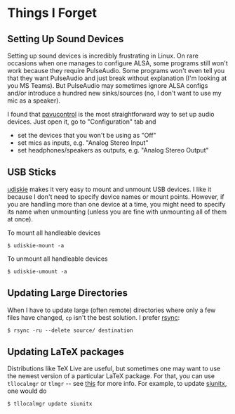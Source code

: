 # Things I Forget

## Setting Up Sound Devices

Setting up sound devices is incredibly frustrating in Linux. On rare occasions when one manages to configure ALSA, some programs still won't work because they require PulseAudio. Some programs won't even tell you that they want PulseAudio and just break without explanation (I'm looking at you MS Teams). But PulseAudio may sometimes ignore ALSA configs and/or introduce a hundred new sinks/sources (no, I don't want to use my mic as a speaker).

I found that [pavucontrol](https://archlinux.org/packages/extra/x86_64/pavucontrol/) is the most straightforward way to set up audio devices. Just open it, go to "Configuration" tab and

* set the devices that you won't be using as "Off"
* set mics as inputs, e.g. "Analog Stereo Input"
* set headphones/speakers as outputs, e.g. "Analog Stereo Output"

## USB Sticks

[udiskie](https://archlinux.org/packages/community/any/udiskie/) makes it very easy to mount and unmount USB devices. I like it because I don't need to specify device names or mount points. However, if you are handling more than one device at a time, you might need to specify its name when unmounting (unless you are fine with unmounting all of them at once).

To mount all handleable devices
```console
$ udiskie-mount -a
```

To unmount all handleable devices
```console
$ udiskie-umount -a
```

## Updating Large Directories

When I have to update large (often remote) directories where only a few files have changed, `cp` isn't the best solution. I prefer [rsync](https://archlinux.org/packages/extra/x86_64/rsync/):
```console
$ rsync -ru --delete source/ destination
```

## Updating LaTeX packages

Distributions like TeX Live are useful, but sometimes one may want to use the newest version of a particular LaTeX package. For that, you can use `tllocalmgr` or `tlmgr` -- see [this](https://wiki.archlinux.org/title/TeX_Live#tllocalmgr) for more info. For example, to update [siunitx](https://ctan.org/pkg/siunitx), one would do
```console
$ tllocalmgr update siunitx
```
